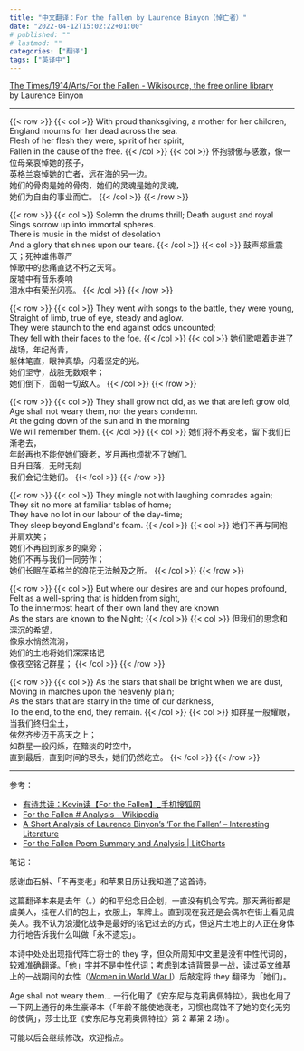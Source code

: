 ```yaml
---
title: "中文翻译：For the fallen by Laurence Binyon（悼亡者）"
date: "2022-04-12T15:02:22+01:00"
# published: ""
# lastmod: ""
categories: ["翻译"]
tags: ["英译中"]
---
```

[The Times/1914/Arts/For the Fallen \- Wikisource, the free online library](https://en.wikisource.org/wiki/The_Times/1914/Arts/For_the_Fallen)  
by Laurence Binyon

---

{{< row >}}
{{< col >}}
With proud thanksgiving, a mother for her children,  
England mourns for her dead across the sea.  
Flesh of her flesh they were, spirit of her spirit,  
Fallen in the cause of the free.
{{< /col >}}
{{< col >}}
怀抱骄傲与感激，像一位母亲哀悼她的孩子，  
英格兰哀悼她的亡者，远在海的另一边。  
她们的骨肉是她的骨肉，她们的灵魂是她的灵魂，  
她们为自由的事业而亡。
{{< /col >}}
{{< /row >}}

{{< row >}}
{{< col >}}
Solemn the drums thrill; Death august and royal  
Sings sorrow up into immortal spheres.  
There is music in the midst of desolation  
And a glory that shines upon our tears.
{{< /col >}}
{{< col >}}
鼓声郑重震天；死神雄伟尊严  
悼歌中的悲痛直达不朽之天穹。  
废墟中有音乐奏响  
泪水中有荣光闪亮。
{{< /col >}}
{{< /row >}}

{{< row >}}
{{< col >}}
They went with songs to the battle, they were young,  
Straight of limb, true of eye, steady and aglow.  
They were staunch to the end against odds uncounted;  
They fell with their faces to the foe.
{{< /col >}}
{{< col >}}
她们歌唱着走进了战场，年纪尚青，  
躯体笔直，眼神真挚，闪着坚定的光。  
她们坚守，战胜无数艰辛；  
她们倒下，面朝一切敌人。
{{< /col >}}
{{< /row >}}

{{< row >}}
{{< col >}}
They shall grow not old, as we that are left grow old,  
Age shall not weary them, nor the years condemn.  
At the going down of the sun and in the morning  
We will remember them.
{{< /col >}}
{{< col >}}
她们将不再变老，留下我们日渐老去，  
年龄再也不能使她们衰老，岁月再也烦扰不了她们。  
日升日落，无时无刻  
我们会记住她们。
{{< /col >}}
{{< /row >}}

{{< row >}}
{{< col >}}
They mingle not with laughing comrades again;  
They sit no more at familiar tables of home;  
They have no lot in our labour of the day-time;  
They sleep beyond England's foam.
{{< /col >}}
{{< col >}}
她们不再与同袍并肩欢笑；  
她们不再回到家乡的桌旁；  
她们不再与我们一同劳作；  
她们长眠在英格兰的浪花无法触及之所。
{{< /col >}}
{{< /row >}}

{{< row >}}
{{< col >}}
But where our desires are and our hopes profound,  
Felt as a well-spring that is hidden from sight,  
To the innermost heart of their own land they are known  
As the stars are known to the Night;
{{< /col >}}
{{< col >}}
但我们的思念和深沉的希望，  
像泉水悄然流淌，  
她们的土地将她们深深铭记  
像夜空铭记群星；
{{< /col >}}
{{< /row >}}

{{< row >}}
{{< col >}}
As the stars that shall be bright when we are dust,  
Moving in marches upon the heavenly plain;  
As the stars that are starry in the time of our darkness,  
To the end, to the end, they remain.
{{< /col >}}
{{< col >}}
如群星一般耀眼，当我们终归尘土，  
依然齐步迈于高天之上；  
如群星一般闪烁，在黯淡的时空中，  
直到最后，直到时间的尽头，她们仍然屹立。
{{< /col >}}
{{< /row >}}

---

参考：

<!-- - [战壕小调——电影《他们不再变老》中的诗与歌（一）\_手机搜狐网](https://m.sohu.com/a/356743127_120303278) -->
<!-- - [我的读书日记《献给倒下的将士》by Laurence Binyon](https://www.douban.com/note/734807365/?_i=9774617L_8DjV8) -->
- [有诗共读：Kevin读【For the Fallen】\_手机搜狐网](https://m.sohu.com/a/231992177_632362)
- [For the Fallen # Analysis \- Wikipedia](https://en.wikipedia.org/wiki/For_the_Fallen#Analysis)
- [A Short Analysis of Laurence Binyon’s ‘For the Fallen’ – Interesting Literature](https://interestingliterature.com/2015/10/a-short-analysis-of-laurence-binyons-for-the-fallen/)
- [For the Fallen Poem Summary and Analysis \| LitCharts](https://www.litcharts.com/poetry/laurence-binyon/for-the-fallen)

笔记：

感谢血石斛、「不再变老」和苹果日历让我知道了这首诗。

这篇翻译本来是去年（。）的和平纪念日企划，一直没有机会写完。那天满街都是虞美人，挂在人们的包上，衣服上，车牌上。直到现在我还是会偶尔在街上看见虞美人。我不认为浪漫化战争是最好的铭记过去的方式，但这片土地上的人正在身体力行地告诉我什么叫做「永不遗忘」。

本诗中处处出现指代阵亡将士的 they 字，但众所周知中文里是没有中性代词的，较难准确翻译。「他」字并不是中性代词；考虑到本诗背景是一战，<!-- 将 they 译为 他们似乎在忽视女性在此期间所做的一切（ -->读过英文维基上的一战期间的女性（[Women in World War I](https://en.wikipedia.org/wiki/Women_in_World_War_I)<!-- ，留意 Reasons for participation 一节 -->）后敲定将 they 翻译为「她们」。

Age shall not weary them… 一行化用了《安东尼与克莉奥佩特拉》，我也化用了一下网上通行的朱生豪译本（「年龄不能使她衰老，习惯也腐蚀不了她的变化无穷的伎俩」，莎士比亚《安东尼与克莉奥佩特拉》第 2 幕第 2 场）。

可能以后会继续修改，欢迎指点。
